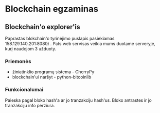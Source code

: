 # Blockchain egzaminas
## Blockchain'o explorer'is
Paprastas blokchain'o tyrinėjimo puslapis pasiekiamas 158.129.140.201:8080/ . Pats web servisas veikia mums duotame serveryje, kurį naudojom 3 užduoty.
### Priemonės
- žiniatinklio programų sistema - CherryPy
- blockchain'ui naršyt - python-bitcoinlib
### Funkcionalumai
Paieska pagal bloko hash'a ar jo tranzakciju hash'us. Bloko antrastes ir jo tranzakciju info perziura.
